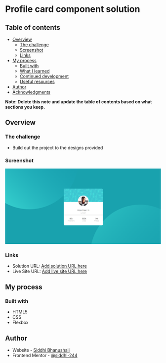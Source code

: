 #  Profile card component solution


## Table of contents

- [Overview](#overview)
  - [The challenge](#the-challenge)
  - [Screenshot](#screenshot)
  - [Links](#links)
- [My process](#my-process)
  - [Built with](#built-with)
  - [What I learned](#what-i-learned)
  - [Continued development](#continued-development)
  - [Useful resources](#useful-resources)
- [Author](#author)
- [Acknowledgments](#acknowledgments)

**Note: Delete this note and update the table of contents based on what sections you keep.**

## Overview

### The challenge

- Build out the project to the designs provided

### Screenshot

![](images/demo.png)




### Links

- Solution URL: [Add solution URL here]()
- Live Site URL: [Add live site URL here]()

## My process

### Built with

- HTML5
- CSS 
- Flexbox



## Author

- Website - [Siddhi Bhanushali](https://siddhi-244.github.io/LinkTree-Clone/m)
- Frontend Mentor - [@siddhi-244](https://www.frontendmentor.io/profile/siddhi-244)


